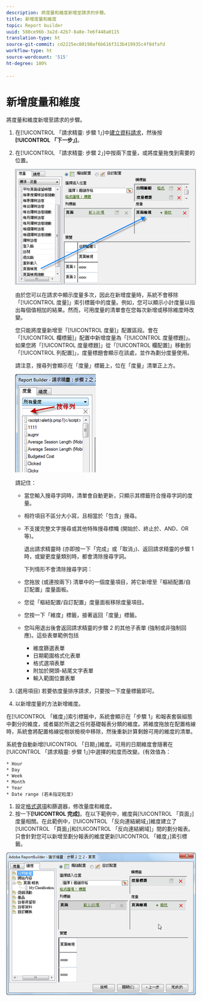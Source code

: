 ```yaml
---
description: 將度量和維度新增至請求的步驟。
title: 新增度量和維度
topic: Report builder
uuid: 588ce96b-3a2d-42b7-8a8e-7e6f448a0115
translation-type: ht
source-git-commit: cd2225ec00190af6b616f313b419935c4f8dfafd
workflow-type: ht
source-wordcount: '515'
ht-degree: 100%

---
```



# 新增度量和維度

將度量和維度新增至請求的步驟。

1. 在[!UICONTROL 「請求精靈: 步驟 1」]中[建立資料請求](/help/analyze/report-builder/data-requests/data-requests.md)，然後按&#x200B;**[!UICONTROL 「下一步」]**。
1. 在[!UICONTROL 「請求精靈: 步驟 2」]中按兩下度量，或將度量拖曳到需要的位置。

   ![步驟資訊](assets/adding_metrics.png)

   由於您可以在請求中顯示度量多次，因此在新增度量時，系統不會移除「[!UICONTROL 度量]」索引標籤中的度量。例如，您可以顯示小計度量以指出每個值相加的結果。然而，可用度量的清單會在您每次新增或移除維度時改變。

   您只能將度量新增至「[!UICONTROL 度量]」配置區段。會在「[!UICONTROL 欄標籤]」配置中新增度量為「[!UICONTROL 度量標題]」。如果您將「[!UICONTROL 度量標題]」從「[!UICONTROL 欄配置]」移動到「[!UICONTROL 列配置]」，度量標題會顯示在該處，並作為劃分度量使用。

   請注意，搜尋列會顯示在「度量」標籤上，位在「度量」清單正上方。

   ![](assets/search_bar_metric.png)

   請記住：

   * 當您輸入搜尋字詞時，清單會自動更新，只顯示其標籤符合搜尋字詞的度量。
   * 相符項目不區分大小寫，且相當於「包含」搜尋。
   * 不支援完整文字搜尋或其他特殊搜尋標幟 (開始於、終止於、AND、OR 等)。

      退出請求精靈時 (亦即按一下「完成」或「取消」)、返回請求精靈的步驟 1 時，或變更度量類別時，都會清除搜尋字詞。

      下列情形不會清除搜尋字詞：

   * 您拖放 (或連按兩下) 清單中的一個度量項目，將它新增至「樞紐配置/自訂配置」度量面板。
   * 您從「樞紐配置/自訂配置」度量面板移除度量項目。
   * 您按一下「維度」標籤，接著返回「度量」標籤。
   * 您叫用退出後會返回請求精靈的步驟 2 的其他子表單 (強制或非強制回應)。這些表單範例包括

      * 維度篩選表單
      * 日期範圍格式化表單
      * 格式選項表單
      * 附加於開頭-結尾文字表單
      * 輸入範圍位置表單

1. (選用項目) 若要依度量排序請求，只要按一下度量標籤即可。
1. 以新增度量的方法新增維度。

在[!UICONTROL 「維度」]索引標籤中，系統會顯示在「步驟 1」和報表套裝組態中劃分的維度，或者屬於所選之任何基礎報表分類的維度。將維度拖放在配置格線時，系統會將配置格線從樹狀檢視中移除，然後重新計算剩餘可用的維度的清單。

系統會自動新增[!UICONTROL 「日期」]維度。可用的日期維度會隨著在[!UICONTROL 「請求精靈: 步驟 1」]中選擇的粒度而改變。(有效值為：

    * Hour
    * Day
    * Week
    * Month
    * Year
    * Date range (若未指定粒度)

1. 設定[格式選項](/help/analyze/report-builder/layout/t-format-display-headers.md)和篩選器，修改量度和維度。
1. 按一下&#x200B;**[!UICONTROL 完成]**。在以下範例中，維度與[!UICONTROL 「頁面」]度量相關。在此範例中，[!UICONTROL 「反向連結網域」]維度建立了[!UICONTROL 「頁面」]和[!UICONTROL 「反向連結網域]」間的劃分報表。只會針對您可以新增至劃分報表的維度更新[!UICONTROL 「維度」]索引標籤。

![](assets/page_pageview_02.png)
